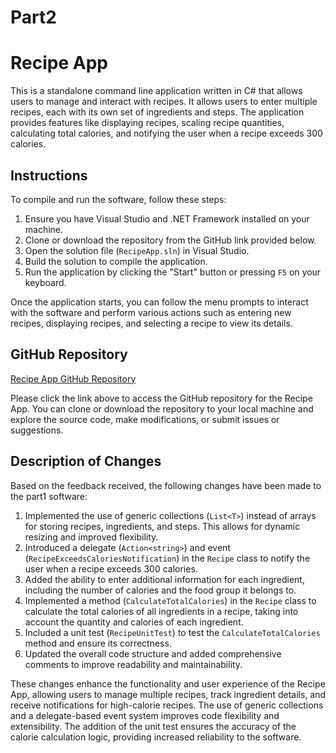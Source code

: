 # Part2
# Recipe App

This is a standalone command line application written in C# that allows users to manage and interact with recipes. It allows users to enter multiple recipes, each with its own set of ingredients and steps. The application provides features like displaying recipes, scaling recipe quantities, calculating total calories, and notifying the user when a recipe exceeds 300 calories.

## Instructions

To compile and run the software, follow these steps:

1. Ensure you have Visual Studio and .NET Framework installed on your machine.
2. Clone or download the repository from the GitHub link provided below.
3. Open the solution file (`RecipeApp.sln`) in Visual Studio.
4. Build the solution to compile the application.
5. Run the application by clicking the "Start" button or pressing `F5` on your keyboard.

Once the application starts, you can follow the menu prompts to interact with the software and perform various actions such as entering new recipes, displaying recipes, and selecting a recipe to view its details.

## GitHub Repository

[Recipe App GitHub Repository]( https://github.com/Frida1713?tab=repositories)

Please click the link above to access the GitHub repository for the Recipe App. You can clone or download the repository to your local machine and explore the source code, make modifications, or submit issues or suggestions.

## Description of Changes

Based on the feedback received, the following changes have been made to the part1 software:

1.	Implemented the use of generic collections (`List<T>`) instead of arrays for storing recipes, ingredients, and steps. This allows for dynamic resizing and improved flexibility.
2.	Introduced a delegate (`Action<string>`) and event (`RecipeExceedsCaloriesNotification`) in the `Recipe` class to notify the user when a recipe exceeds 300 calories.
3.	Added the ability to enter additional information for each ingredient, including the number of calories and the food group it belongs to. 
4.	Implemented a method (`CalculateTotalCalories`) in the `Recipe` class to calculate the total calories of all ingredients in a recipe, taking into account the quantity and calories of each ingredient.
5.	Included a unit test (`RecipeUnitTest`) to test the `CalculateTotalCalories` method and ensure its correctness.
6.	Updated the overall code structure and added comprehensive comments to improve readability and maintainability.

These changes enhance the functionality and user experience of the Recipe App, allowing users to manage multiple recipes, track ingredient details, and receive notifications for high-calorie recipes. The use of generic collections and a delegate-based event system improves code flexibility and extensibility. The addition of the unit test ensures the accuracy of the calorie calculation logic, providing increased reliability to the software.
